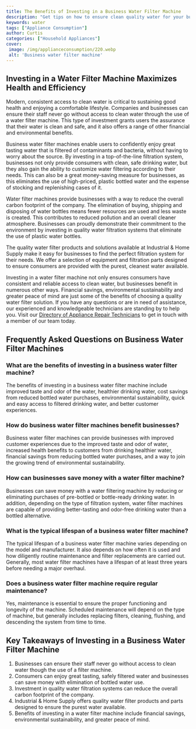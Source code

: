 ```yaml
---
title: The Benefits of Investing in a Business Water Filter Machine
description: "Get tips on how to ensure clean quality water for your business or workplace with the right water filter machine Learn about the cost savings and health benefits of investing in a reliable business water filtration system"
keywords: water
tags: ["Appliance Consumption"]
author: Curtis
categories: ["Household Appliances"]
cover: 
 image: /img/applianceconsumption/220.webp
 alt: 'Business water filter machine'
---
```

## Investing in a Water Filter Machine Maximizes Health and Efficiency 
Modern, consistent access to clean water is critical to sustaining good health and enjoying a comfortable lifestyle. Companies and businesses can ensure their staff never go without access to clean water through the use of a water filter machine. This type of investment grants users the assurance that their water is clean and safe, and it also offers a range of other financial and environmental benefits. 

Business water filter machines enable users to confidently enjoy great tasting water that is filtered of contaminants and bacteria, without having to worry about the source. By investing in a top-of-the-line filtration system, businesses not only provide consumers with clean, safe drinking water, but they also gain the ability to customize water filtering according to their needs. This can also be a great money-saving measure for businesses, as this eliminates the use of high-priced, plastic bottled water and the expense of stocking and replenishing cases of it.

Water filter machines provide businesses with a way to reduce the overall carbon footprint of the company. The elimination of buying, shipping and disposing of water bottles means fewer resources are used and less waste is created. This contributes to reduced pollution and an overall cleaner atmosphere. Businesses can proudly demonstrate their commitment to the environment by investing in quality water filtration systems that eliminate the use of plastic water bottles.

The quality water filter products and solutions available at Industrial & Home Supply make it easy for businesses to find the perfect filtration system for their needs. We offer a selection of equipment and filtration parts designed to ensure consumers are provided with the purest, cleanest water available. 

Investing in a water filter machine not only ensures consumers have consistent and reliable access to clean water, but businesses benefit in numerous other ways. Financial savings, environmental sustainability and greater peace of mind are just some of the benefits of choosing a quality water filter solution. If you have any questions or are in need of assistance, our experienced and knowledgeable technicians are standing by to help you. Visit our [Directory of Appliance Repair Technicians](./pages/appliance-repair-technicians) to get in touch with a member of our team today.

## Frequently Asked Questions on Business Water Filter Machines

### What are the benefits of investing in a business water filter machine?

The benefits of investing in a business water filter machine include improved taste and odor of the water, healthier drinking water, cost savings from reduced bottled water purchases, environmental sustainability, quick and easy access to filtered drinking water, and better customer experiences.

### How do business water filter machines benefit businesses?

Business water filter machines can provide businesses with improved customer experiences due to the improved taste and odor of water, increased health benefits to customers from drinking healthier water, financial savings from reducing bottled water purchases, and a way to join the growing trend of environmental sustainability.

### How can businesses save money with a water filter machine?

Businesses can save money with a water filtering machine by reducing or eliminating purchases of pre-bottled or bottle-ready drinking water. In addition, depending on the type of filtration system, water filter machines are capable of providing better-tasting and odor-free drinking water than a bottled alternative.

### What is the typical lifespan of a business water filter machine?

The typical lifespan of a business water filter machine varies depending on the model and manufacturer. It also depends on how often it is used and how diligently routine maintenance and filter replacements are carried out. Generally, most water filter machines have a lifespan of at least three years before needing a major overhaul.

### Does a business water filter machine require regular maintenance?

Yes, maintenance is essential to ensure the proper functioning and longevity of the machine. Scheduled maintenance will depend on the type of machine, but generally includes replacing filters, cleaning, flushing, and descending the system from time to time.

## Key Takeaways of Investing in a Business Water Filter Machine
1. Businesses can ensure their staff never go without access to clean water though the use of a filter machine.
2. Consumers can enjoy great tasting, safely filtered water and businesses can save money with elimination of bottled water use.
3. Investment in quality water filtration systems can reduce the overall carbon footprint of the company.
4. Industrial & Home Supply offers quality water filter products and parts designed to ensure the purest water available.
5. Benefits of investing in a water filter machine include financial savings, environmental sustainability, and greater peace of mind.
